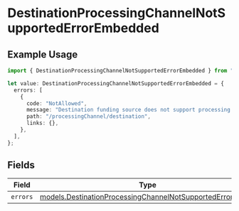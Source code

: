 # DestinationProcessingChannelNotSupportedErrorEmbedded

## Example Usage

```typescript
import { DestinationProcessingChannelNotSupportedErrorEmbedded } from "dwolla-typescript/models";

let value: DestinationProcessingChannelNotSupportedErrorEmbedded = {
  errors: [
    {
      code: "NotAllowed",
      message: "Destination funding source does not support processing channel",
      path: "/processingChannel/destination",
      links: {},
    },
  ],
};
```

## Fields

| Field                                                                                                                          | Type                                                                                                                           | Required                                                                                                                       | Description                                                                                                                    |
| ------------------------------------------------------------------------------------------------------------------------------ | ------------------------------------------------------------------------------------------------------------------------------ | ------------------------------------------------------------------------------------------------------------------------------ | ------------------------------------------------------------------------------------------------------------------------------ |
| `errors`                                                                                                                       | [models.DestinationProcessingChannelNotSupportedErrorError](../models/destinationprocessingchannelnotsupportederrorerror.md)[] | :heavy_minus_sign:                                                                                                             | N/A                                                                                                                            |